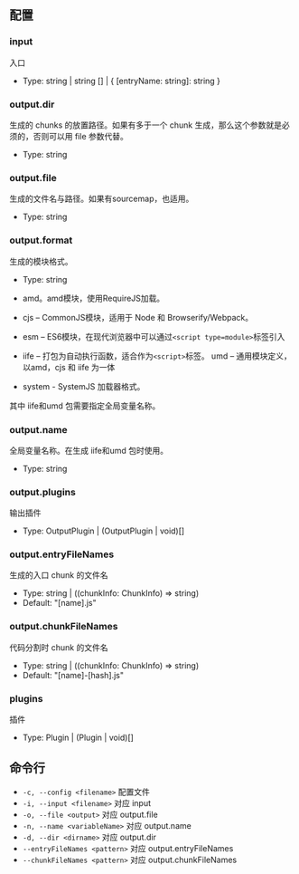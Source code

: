 ## 配置
### input
入口

* Type: string | string [] | { [entryName: string]: string }

### output.dir
生成的 chunks 的放置路径。如果有多于一个 chunk 生成，那么这个参数就是必须的，否则可以用 file 参数代替。

* Type: string

### output.file
生成的文件名与路径。如果有sourcemap，也适用。

* Type: string

### output.format
生成的模块格式。

* Type: string

* amd。amd模块，使用RequireJS加载。
* cjs – CommonJS模块，适用于 Node 和 Browserify/Webpack。
* esm – ES6模块，在现代浏览器中可以通过````<script type=module>````标签引入
* iife – 打包为自动执行函数，适合作为````<script>````标签。
umd – 通用模块定义，以amd，cjs 和 iife 为一体
* system - SystemJS 加载器格式。

其中 iife和umd 包需要指定全局变量名称。

### output.name
全局变量名称。在生成 iife和umd 包时使用。

* Type: string

### output.plugins
输出插件

* Type: OutputPlugin | (OutputPlugin | void)[]

### output.entryFileNames
生成的入口 chunk 的文件名

* Type: string | ((chunkInfo: ChunkInfo) => string)
* Default: "[name].js"

### output.chunkFileNames
代码分割时 chunk 的文件名

* Type: string | ((chunkInfo: ChunkInfo) => string)
* Default: "[name]-[hash].js"

### plugins
插件

* Type: Plugin | (Plugin | void)[]

## 命令行
* ````-c, --config <filename>```` 配置文件
* ````-i, --input <filename>```` 对应 input
* ````-o, --file <output>```` 对应 output.file
* ````-n, --name <variableName>```` 对应 output.name
* ````-d, --dir <dirname>```` 对应 output.dir
* ````--entryFileNames <pattern>```` 对应 output.entryFileNames
* ````--chunkFileNames <pattern>```` 对应 output.chunkFileNames



